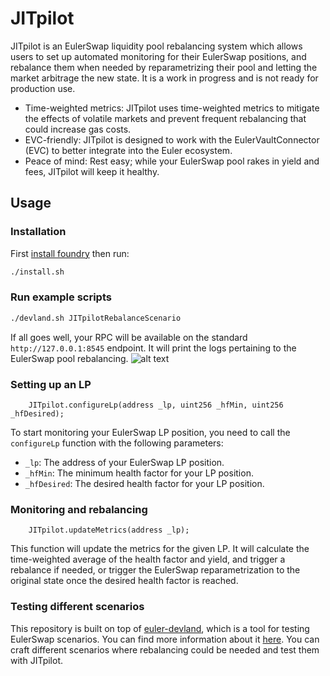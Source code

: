 # JITpilot

JITpilot is an EulerSwap liquidity pool rebalancing system which allows users to set up automated monitoring for their EulerSwap positions, and rebalance them when needed by reparametrizing their pool and letting the market arbitrage the new state. It is a work in progress and is not ready for production use.

* Time-weighted metrics: JITpilot uses time-weighted metrics to mitigate the effects of volatile markets and prevent frequent rebalancing that could increase gas costs.
* EVC-friendly: JITpilot is designed to work with the EulerVaultConnector (EVC) to better integrate into the Euler ecosystem.
* Peace of mind: Rest easy; while your EulerSwap pool rakes in yield and fees, JITpilot will keep it healthy.

## Usage

### Installation

First [install foundry](https://getfoundry.sh/) then run:
```sh
./install.sh
```

### Run example scripts
```sh
./devland.sh JITpilotRebalanceScenario
```

If all goes well, your RPC will be available on the standard `http://127.0.0.1:8545` endpoint. It will print the logs pertaining to the EulerSwap pool rebalancing.
![alt text](image.png)

### Setting up an LP
```solidity
    JITpilot.configureLp(address _lp, uint256 _hfMin, uint256 _hfDesired);
```
To start monitoring your EulerSwap LP position, you need to call the `configureLp` function with the following parameters:

* `_lp`: The address of your EulerSwap LP position.
* `_hfMin`: The minimum health factor for your LP position.
* `_hfDesired`: The desired health factor for your LP position.

### Monitoring and rebalancing
```solidity
    JITpilot.updateMetrics(address _lp);
```
This function will update the metrics for the given LP. It will calculate the time-weighted average of the health factor and yield, and trigger a rebalance if needed, or trigger the EulerSwap reparametrization to the original state once the desired health factor is reached.

### Testing different scenarios
This repository is built on top of [euler-devland](https://github.com/euler-xyz/euler-devland), which is a tool for testing EulerSwap scenarios. You can find more information about it [here](https://github.com/euler-xyz/euler-devland). You can craft different scenarios where rebalancing could be needed and test them with JITpilot.
